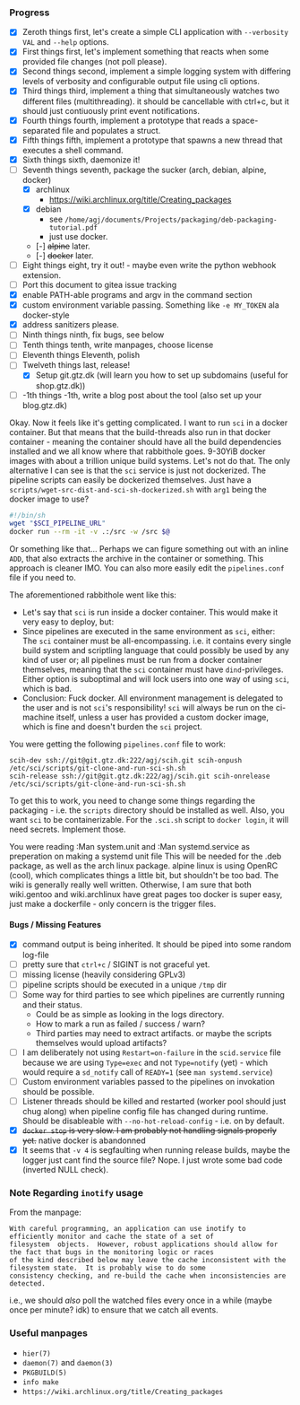 ### Progress
 - [x] Zeroth things first, let's create a simple CLI application with `--verbosity VAL` and `--help` options.
 - [x] First things first, let's implement something that reacts when some provided file changes (not poll please).
 - [x] Second things second, implement a simple logging system with differing levels of verbosity and configurable
       output file using cli options.
 - [x] Third things third, implement a thing that simultaneously watches two different files (multithreading).
       it should be cancellable with ctrl+c, but it should just contiuously print event notifications.
 - [x] Fourth things fourth, implement a prototype that reads a space-separated file and populates a struct.
 - [x] Fifth things fifth, implement a prototype that spawns a new thread that executes a shell command.
 - [x] Sixth things sixth, daemonize it!
 - [ ] Seventh things seventh, package the sucker (arch, debian, alpine, docker)
    - [x] archlinux
         - https://wiki.archlinux.org/title/Creating_packages
    - [x] debian
         - see `/home/agj/documents/Projects/packaging/deb-packaging-tutorial.pdf`
         - just use docker.
    - [-] ~~alpine~~ later.
    - [-] ~~docker~~ later.
 - [ ] Eight things eight, try it out! - maybe even write the python webhook extension.
  - [ ] Port this document to gitea issue tracking
  - [x] enable PATH-able programs and argv in the command section
  - [x] custom environment variable passing. Something like `-e MY_TOKEN` ala docker-style
  - [x] address sanitizers please.
 - [ ] Ninth things ninth, fix bugs, see below
 - [ ] Tenth things tenth, write manpages, choose license
 - [ ] Eleventh things Eleventh, polish
 - [ ] Twelveth things last, release!
   - [x] Setup git.gtz.dk (will learn you how to set up subdomains (useful for shop.gtz.dk))
 - [ ] -1th things -1th, write a blog post about the tool (also set up your blog.gtz.dk)

Okay. Now it feels like it's getting complicated. I want to run `sci` in a docker container. But that means
that the build-threads also run in that docker container - meaning the container should have all the build dependencies
installed and we all know where that rabbithole goes. 9-30YiB docker images with about a trillion unique build systems.
Let's not do that.
The only alternative I can see is that the `sci` service is just not dockerized. The pipeline scripts can easily be
dockerized themselves. Just have a `scripts/wget-src-dist-and-sci-sh-dockerized.sh` with `arg1` being the docker image
to use?
```sh
#!/bin/sh
wget "$SCI_PIPELINE_URL"
docker run --rm -it -v .:/src -w /src $@
```
Or something like that... Perhaps we can figure something out with an inline `ADD`, that also extracts the archive in
the container or something. This approach is cleaner IMO. You can also more easily edit the `pipelines.conf` file if you
need to.

The aforementioned rabbithole went like this:
 - Let's say that `sci` is run inside a docker container.
   This would make it very easy to deploy, but:
 - Since pipelines are executed in the same environment as `sci`, either:
   The `sci` container must be all-encompassing. i.e. it contains every single build system and scriptling language that
   could possibly be used by any kind of user or; all pipelines must be run from a docker container themselves, meaning
   that the `sci` container must have `dind`-privileges. Either option is suboptimal and will lock users into one way of
   using `sci`, which is bad.
 - Conclusion: Fuck docker. All environment management is delegated to the user and is not `sci`'s responsibility!
   `sci` will always be run on the ci-machine itself, unless a user has provided a custom docker image, which is fine
   and doesn't burden the `sci` project.

You were getting the following `pipelines.conf` file to work:
```
scih-dev ssh://git@git.gtz.dk:222/agj/scih.git scih-onpush /etc/sci/scripts/git-clone-and-run-sci-sh.sh
scih-release ssh://git@git.gtz.dk:222/agj/scih.git scih-onrelease /etc/sci/scripts/git-clone-and-run-sci-sh.sh
```
To get this to work, you need to change some things regarding the packaging - i.e. the `scripts` directory should be
installed as well. Also, you want `sci` to be containerizable.
For the `.sci.sh` script to `docker login`, it will need secrets. Implement those.

You were reading :Man system.unit and :Man systemd.service as preperation on making a systemd unit file
This will be needed for the .deb package, as well as the arch linux package.
alpine linux is using OpenRC (cool), which complicates things a little bit, but shouldn't be too bad. The wiki is
generally really well written. Otherwise, I am sure that both wiki.gentoo and wiki.archlinux have great pages too
docker is super easy, just make a dockerfile - only concern is the trigger files.

#### Bugs / Missing Features
 - [x] command output is being inherited. It should be piped into some random log-file
 - [ ] pretty sure that `ctrl+c` / SIGINT is not graceful yet.
 - [ ] missing license (heavily considering GPLv3)
 - [ ] pipeline scripts should be executed in a unique `/tmp` dir
 - [ ] Some way for third parties to see which pipelines are currently running and their status.
    - Could be as simple as looking in the logs directory.
    - How to mark a run as failed / success / warn?
    - Third parties may need to extract artifacts.
      or maybe the scripts themselves would upload artifacts?
 - [ ] I am deliberately not using `Restart=on-failure` in the `scid.service` file because we are using `Type=exec`
       and not `Type=notify` (yet) - which would require a `sd_notify` call of `READY=1` (see `man systemd.service`)
 - [ ] Custom environment variables passed to the pipelines on invokation should be possible.
 - [ ] Listener threads should be killed and restarted (worker pool should just chug along) when pipeline config file
       has changed during runtime. Should be disableable with `--no-hot-reload-config` - i.e. on by default.
 - [x] ~~`docker stop` is very slow. I am probably not handling signals properly yet.~~ native docker is abandonned
 - [x] It seems that `-v 4` is segfaulting when running release builds, maybe the logger just cant find the source file?
       Nope. I just wrote some bad code (inverted NULL check).

### Note Regarding `inotify` usage
From the manpage:
```
With careful programming, an application can use inotify to efficiently monitor and cache the state of a set of
filesystem  objects.  However, robust applications should allow for the fact that bugs in the monitoring logic or races
of the kind described below may leave the cache inconsistent with the filesystem state.  It is probably wise to do some
consistency checking, and re‐build the cache when inconsistencies are detected.
```
i.e., we should _also_ poll the watched files every once in a while (maybe once per minute? idk) to ensure that we catch
all events.

### Useful manpages
 - `hier(7)`
 - `daemon(7)` and `daemon(3)`
 - `PKGBUILD(5)`
 - `info make`
 - `https://wiki.archlinux.org/title/Creating_packages`
